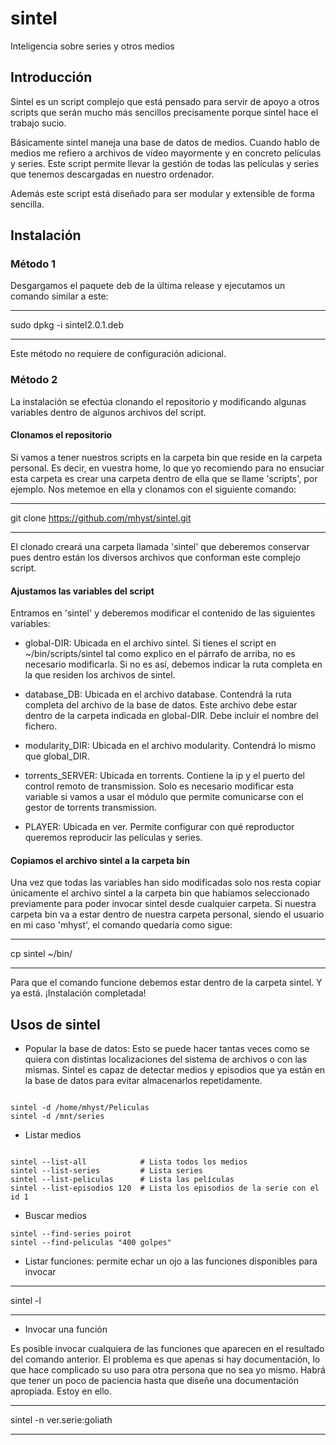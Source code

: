 # sintel
Inteligencia sobre series y otros medios

## Introducción

Sintel es un script complejo que está pensado para servir de apoyo a otros scripts que serán mucho más sencillos precisamente porque sintel hace el trabajo sucio.

Básicamente sintel maneja una base de datos de medios. Cuando hablo de medios me refiero a archivos de vídeo mayormente y en concreto películas y series. Este script permite llevar la gestión de todas las películas y series que tenemos descargadas en nuestro ordenador. 

Además este script está diseñado para ser modular y extensible de forma sencilla.

## Instalación

### Método 1

Desgargamos el paquete deb de la última release y ejecutamos un comando similar a este:

---

sudo dpkg -i sintel2.0.1.deb

---

Este método no requiere de configuración adicional.

### Método 2

La instalación se efectúa clonando el repositorio y modificando algunas variables dentro de algunos archivos del script.

#### Clonamos el repositorio

Si vamos a tener nuestros scripts en la carpeta bin que reside en la carpeta personal. Es decir, en vuestra home, lo que yo recomiendo para no ensuciar esta carpeta es crear una carpeta dentro de ella que se llame 'scripts', por ejemplo. Nos metemoe en ella y clonamos con el siguiente comando:

---

git clone https://github.com/mhyst/sintel.git

---

El clonado creará una carpeta llamada 'sintel' que deberemos conservar pues dentro están los diversos archivos que conforman este complejo script.

#### Ajustamos las variables del script

Entramos en 'sintel' y deberemos modificar el contenido de las siguientes variables:

- global-DIR: Ubicada en el archivo sintel. Si tienes el script en ~/bin/scripts/sintel tal como explico en el párrafo de arriba, no es necesario modificarla. Si no es así, debemos indicar la ruta completa en la que residen los archivos de sintel.

- database_DB: Ubicada en el archivo database. Contendrá la ruta completa del archivo de la base de datos. Este archivo debe estar dentro de la carpeta indicada en global-DIR. Debe incluir el nombre del fichero.

- modularity_DIR: Ubicada en el archivo modularity. Contendrá lo mismo que global_DIR.

- torrents_SERVER: Ubicada en torrents. Contiene la ip y el puerto del control remoto de transmission. Solo es necesario modificar esta variable si vamos a usar el módulo que permite comunicarse con el gestor de torrents transmission.

- PLAYER: Ubicada en ver. Permite configurar con qué reproductor queremos reproducir las películas y series.

#### Copiamos el archivo sintel a la carpeta bin

Una vez que todas las variables han sido modificadas solo nos resta copiar únicamente el archivo sintel a la carpeta bin que habíamos seleccionado previamente para poder invocar sintel desde cualquier carpeta. Si nuestra carpeta bin va a estar dentro de nuestra carpeta personal, siendo el usuario en mi caso 'mhyst', el comando quedaría como sigue:

---

cp sintel  ~/bin/

---

Para que el comando funcione debemos estar dentro de la carpeta sintel. Y ya está. ¡Instalación completada!

## Usos de sintel

- Popular la base de datos: Esto se puede hacer tantas veces como se quiera con distintas localizaciones del sistema de archivos o con las mismas. Sintel es capaz de detectar medios y episodios que ya están en la base de datos para evitar almacenarlos repetidamente.

```

sintel -d /home/mhyst/Peliculas
sintel -d /mnt/series

```

- Listar medios

```

sintel --list-all            # Lista todos los medios
sintel --list-series         # Lista series
sintel --list-peliculas      # Lista las películas
sintel --list-episodios 120  # Lista los episodios de la serie con el id 1

```

- Buscar medios

```
sintel --find-series poirot
sintel --find-peliculas "400 golpes"

```

- Listar funciones: permite echar un ojo a las funciones disponibles para invocar

---

sintel -l

---

- Invocar una función

Es posible invocar cualquiera de las funciones que aparecen en el resultado del comando anterior. El problema es que apenas si hay documentación, lo que hace complicado su uso para otra persona que no sea yo mismo. Habrá que tener un poco de paciencia hasta que diseñe una documentación apropiada. Estoy en ello.

---

sintel -n ver.serie:goliath

---


